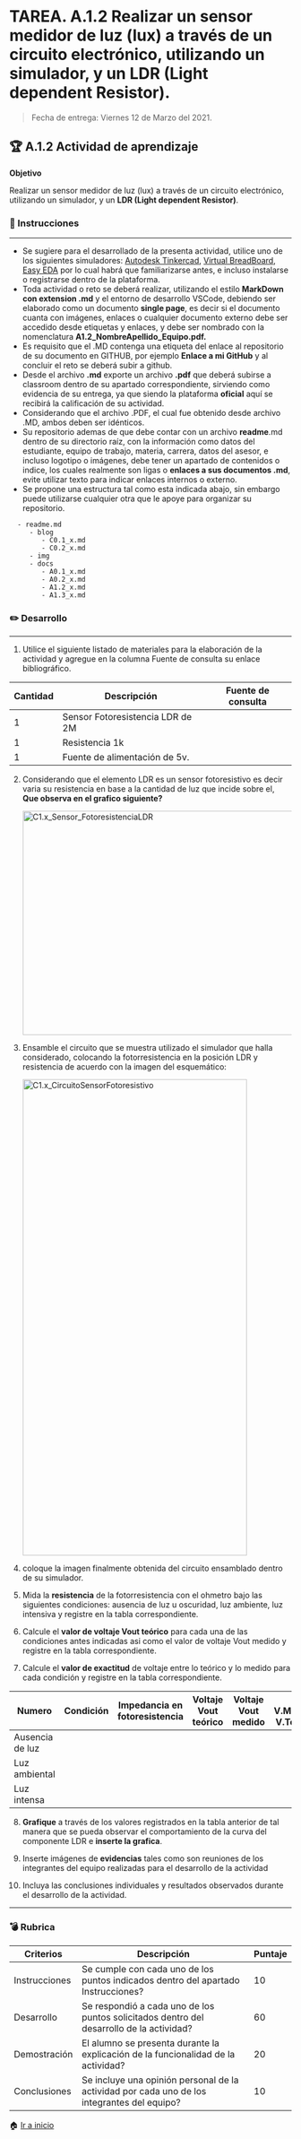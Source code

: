 # **TAREA.**  A.1.2 Realizar un sensor medidor de luz (lux) a través de un circuito electrónico, utilizando un simulador, y un LDR (Light dependent Resistor).

> Fecha de entrega: Viernes 12 de Marzo del 2021.
> 

## :trophy: A.1.2 Actividad de aprendizaje

**Objetivo**

Realizar un sensor medidor de luz (lux) a través de un circuito electrónico, utilizando un simulador, y un **LDR (Light dependent Resistor)**.

### :blue_book: Instrucciones
___

- Se sugiere para el desarrollado de la presenta actividad, utilice uno de los siguientes simuladores: [Autodesk Tinkercad](https://www.tinkercad.com/), [Virtual BreadBoard](https://www.virtualbreadboard.com/), [Easy EDA](https://easyeda.com/) por lo cual habrá que familiarizarse antes, e incluso instalarse o registrarse dentro de la plataforma.
- Toda actividad o reto se deberá realizar, utilizando el estilo **MarkDown con extension .md** y el entorno de desarrollo VSCode, debiendo ser elaborado como un documento **single page**, es decir si el documento cuanta con imágenes, enlaces o cualquier documento externo debe ser accedido desde etiquetas y enlaces, y debe ser nombrado con la nomenclatura **A1.2_NombreApellido_Equipo.pdf.**
- Es requisito que el .MD contenga una etiqueta del enlace al repositorio de su documento en GITHUB, por ejemplo **Enlace a mi GitHub** y al concluir el reto se deberá subir a github.
- Desde el archivo **.md** exporte un archivo **.pdf** que deberá subirse a classroom dentro de su apartado correspondiente, sirviendo como evidencia de su entrega, ya que siendo la plataforma **oficial** aquí se recibirá la calificación de su actividad.
- Considerando que el archivo .PDF, el cual fue obtenido desde archivo .MD, ambos deben ser idénticos.
- Su repositorio ademas de que debe contar con un archivo **readme**.md dentro de su directorio raíz, con la información como datos del estudiante, equipo de trabajo, materia, carrera, datos del asesor, e incluso logotipo o imágenes, debe tener un apartado de contenidos o indice, los cuales realmente son ligas o **enlaces a sus documentos .md**, evite utilizar texto para indicar enlaces internos o externo.
- Se propone una estructura tal como esta indicada abajo, sin embargo puede utilizarse cualquier otra que le apoye para organizar su repositorio.

``` 
  - readme.md
     - blog
        - C0.1_x.md
        - C0.2_x.md
     - img
     - docs
        - A0.1_x.md
        - A0.2_x.md
        - A1.2_x.md
        - A1.3_x.md
```

### :pencil2: Desarrollo
___

1. Utilice el siguiente listado de materiales para la elaboración de la actividad y agregue en la columna Fuente de consulta su enlace bibliográfico.

| **Cantidad** | **Descripción**                   | **Fuente de consulta**       |
|---------------|-----------------------------------|------------------------------|
| 1		          | Sensor Fotoresistencia LDR de 2M	|   |
| 1		          | Resistencia 1k                    |   |
| 1		          | Fuente de alimentación de 5v.     |   |


2. Considerando que el elemento LDR es un sensor fotoresistivo es decir varia su resistencia en base a la cantidad de luz que incide sobre el, **Que observa en el grafico siguiente?**

    <p align="left">
        <img alt="C1.x_Sensor_FotoresistenciaLDR" src="https://github.com/ShaaronPR/Tareas/blob/main/img/C1.x_Sensor_FotoresistenciaLDR.png" 
        width=850 height=400>
    </p>

3. Ensamble el circuito que se muestra utilizado el simulador que halla considerado, colocando la fotorresistencia en la posición LDR y resistencia de acuerdo con la imagen del esquemático:

    <p align="left">
        <img alt="C1.x_CircuitoSensorFotoresistivo" src="https://github.com/ShaaronPR/Tareas/blob/main/img/C1.x_CircuitoSensorFotoresistivo.png" 
        width=400 height=850>
    </p>

4. coloque la imagen finalmente obtenida del circuito ensamblado dentro de su simulador.

5. Mida la **resistencia** de la fotorresistencia con el ohmetro bajo las siguientes condiciones: ausencia de luz u oscuridad, luz ambiente, luz intensiva y registre en la tabla correspondiente.

6. Calcule el **valor de voltaje Vout teórico** para cada una de las condiciones antes indicadas asi como el valor de voltaje Vout medido y registre en la tabla correspondiente.

7. Calcule el **valor de exactitud** de voltaje entre lo teórico y lo medido para cada condición y registre en la tabla correspondiente.

| Numero 	         | Condición    | Impedancia en fotoresistencia | Voltaje Vout teórico  | Voltaje Vout medido  | % V.Medido/ V.Teórico  |
|------------------|--------------|-------------------------------|-----------------------|----------------------|------------------------|
| Ausencia de luz  | | | | | |
| Luz ambiental	   | | | | | |
| Luz intensa	     | | | | | |

8. **Grafique** a través de los valores registrados en la tabla anterior de tal manera que se pueda observar el comportamiento de la curva del componente LDR e **inserte la grafica**.

9. Inserte imágenes de **evidencias** tales como son reuniones de los integrantes del equipo realizadas para el desarrollo de la actividad

10. Incluya las conclusiones individuales y resultados observados durante el desarrollo de la actividad.


___


### :bomb: Rubrica

| **Criterios** | **Descripción**                                                                              | **Puntaje** |
| ------------- | -------------------------------------------------------------------------------------------- | ------- |
| Instrucciones | Se cumple con cada uno de los puntos indicados dentro del apartado Instrucciones?            | 10      |
| Desarrollo    | Se respondió a cada uno de los puntos solicitados dentro del desarrollo de la actividad?     | 60      |
| Demostración  | El alumno se presenta durante la explicación de la funcionalidad de la actividad?            | 20      |
| Conclusiones  | Se incluye una opinión personal de la actividad por cada uno de los integrantes del equipo?  | 10      |




:house: [Ir a inicio](https://github.com/ShaaronPR/Tareas)


